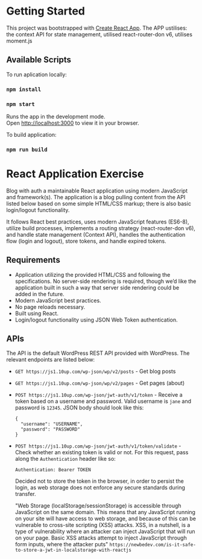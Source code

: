 # Getting Started 

This project was bootstrapped with [Create React App](https://github.com/facebook/create-react-app).
The APP ustilises: the context API for state management, utilised react-router-don v6, utilises moment.js


## Available Scripts

To run aplication locally:

### `npm install`



### `npm start`

Runs the app in the development mode.\
Open [http://localhost:3000](http://localhost:3000) to view it in your browser.

To build application:

### `npm run build`


# React Application Exercise

Blog with auth a maintainable React application using modern JavaScript and framework(s). The application is a blog pulling content from the API listed below based on some simple HTML/CSS markup; there is also basic login/logout functionality. 

It follows React best practices, uses modern JavaScript features (ES6-8), utilize build processes, implements a routing strategy (react-router-don v6), and handle state management (Context API), handles the authentication flow (login and logout), store tokens, and handle expired tokens.

## Requirements

* Application utilizing the provided HTML/CSS and following the specifications. No server-side rendering is required, though we’d like the application built in such a way that server side rendering could be added in the future.
* Modern JavaScript best practices.
* No page reloads necessary.
* Built using React.
* Login/logout functionality using JSON Web Token authentication.

## APIs

The API is the default WordPress REST API provided with WordPress. The relevant endpoints are listed below:

* `GET https://js1.10up.com/wp-json/wp/v2/posts` - Get blog posts
* `GET https://js1.10up.com/wp-json/wp/v2/pages` - Get pages (about)
* `POST https://js1.10up.com/wp-json/jwt-auth/v1/token` - Receive a token based on a username and password. Valid username is `jane` and password is `12345`. JSON body should look like this:
  ```
  {
    "username": "USERNAME",
    "password": "PASSWORD"
  }
  ```
* `POST https://js1.10up.com/wp-json/jwt-auth/v1/token/validate` - Check whether an existing token is valid or not. For this request, pass along the `Authentication` header like so:
  ```
  Authentication: Bearer TOKEN
  ```

  Decided not to store the token in the browser, in order to persist the login, as web storage does not enforce any secure standards during transfer. 

  "Web Storage (localStorage/sessionStorage) is accessible through JavaScript on the same domain. This means that any JavaScript running on your site will have access to web storage, and because of this can be vulnerable to cross-site scripting (XSS) attacks. XSS, in a nutshell, is a type of vulnerability where an attacker can inject JavaScript that will run on your page. Basic XSS attacks attempt to inject JavaScript through form inputs, where the attacker puts" `https://newbedev.com/is-it-safe-to-store-a-jwt-in-localstorage-with-reactjs`